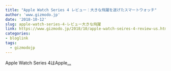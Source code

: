 ```yaml
---
title: "Apple Watch Series 4 レビュー：大きな飛躍を遂げたスマートウォッチ"
author: 'www.gizmodo.jp'
date: '2018-10-12'
slug: apple-watch-series-4-レビュー大きな飛躍
link: https://www.gizmodo.jp/2018/10/apple-watch-seires-4-review-us.html
categories:
- bloglink
tags:
  - gizmodojp
---
```


Apple Watch Series 4はApple[... <i class="fas fa-external-link-alt"></i>](https://www.gizmodo.jp/2018/10/apple-watch-seires-4-review-us.html)

